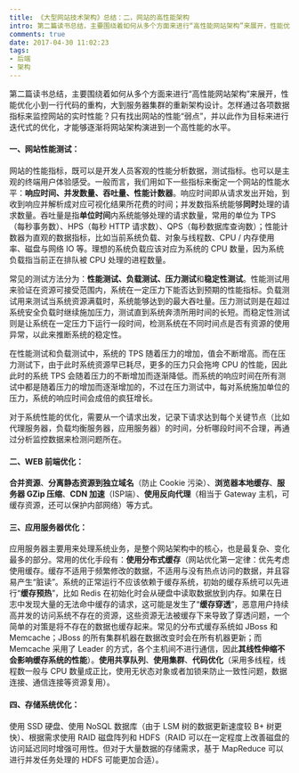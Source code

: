 ```yaml
---
title: 《大型网站技术架构》总结：二，网站的高性能架构
intro: 第二篇读书总结，主要围绕着如何从多个方面来进行“高性能网站架构”来展开，性能优化小到一行代码的重构，大到服务器集群的重新架构设计。怎样通过各项数据指标来监控网站的实时性能？只有找出网站的性能“弱点”，并以此作为目标来进行迭代式的优化，才能够逐渐将网站架构演进到一个高性能的水平。
comments: true
date: 2017-04-30 11:02:23
tags:
- 后端
- 架构
---
```



第二篇读书总结，主要围绕着如何从多个方面来进行“高性能网站架构”来展开，性能优化小到一行代码的重构，大到服务器集群的重新架构设计。怎样通过各项数据指标来监控网站的实时性能？只有找出网站的性能“弱点”，并以此作为目标来进行迭代式的优化，才能够逐渐将网站架构演进到一个高性能的水平。

#### 一、网站性能测试：

网站的性能指标，既可以是开发人员客观的性能分析数据，测试指标。也可以是主观的终端用户体验感受。一般而言，我们用如下一些指标来衡定一个网站的性能水平：**响应时间、并发数量、吞吐量、性能计数器**。响应时间即从请求发出开始，到收到响应并解析成对应可视化结果所花费的时间；并发数指系统能够**同时**处理的请求数量。吞吐量是指**单位时间**内系统能够处理的请求数量，常用的单位为 TPS（每秒事务数）、HPS（每秒 HTTP 请求数）、QPS（每秒数据库查询数）；性能计数器为直观的数据指标，比如当前系统负载、对象与线程数、CPU / 内存使用率、磁盘与网络 IO 等。理想的系统负载应该对应为系统的 CPU 数量，因为系统负载指当前正在排队被 CPU 处理的进程数量。

常见的测试方法分为：**性能测试、负载测试、压力测试**和**稳定性测试**。性能测试用来验证在资源可接受范围内，系统在一定压力下能否达到预期的性能指标。负载测试用来测试当系统资源满载时，系统能够达到的最大吞吐量。压力测试则是在超过系统安全负载时继续施加压力，测试直到系统奔溃所用时间的长短。而稳定性测试则是让系统在一定压力下运行一段时间，检测系统在不同时间点是否有资源的使用异常，以此来推断系统的稳定性。

在性能测试和负载测试中，系统的 TPS 随着压力的增加，值会不断增高。而在压力测试下，由于此时系统资源早已耗尽，更多的压力只会拖垮 CPU 的性能，因此此时的系统 TPS 会随着压力的不断增加而逐渐降低。而系统的响应时间在所有测试中都是随着压力的增加而逐渐增加的，不过在压力测试中，每对系统施加单位的压力，系统的响应时间会成倍的疯狂增长。

对于系统性能的优化，需要从一个请求出发，记录下请求达到每个关键节点（比如代理服务器，负载均衡服务器，应用服务器）的时间，分析哪段时间不合理，再通过分析监控数据来检测问题所在。

#### 二、WEB 前端优化：

**合并资源**、**分离静态资源到独立域名**（防止 Cookie 污染）、**浏览器本地缓存**、**服务器 GZip 压缩**、**CDN 加速**（ISP端）、**使用反向代理**（相当于 Gateway 主机，可缓存资源，还可以保护内部网络）等方式。

#### 三、应用服务器优化：

应用服务器主要用来处理系统业务，是整个网站架构中的核心，也是最复杂、变化最多的部分。常用的优化手段有：**使用分布式缓存**（网站优化第一定律：优先考虑使用缓存。缓存不适用于频繁修改的数据，不适用与没有热点访问的数据，并且容易产生“脏读”。系统的正常运行不应该依赖于缓存系统，初始的缓存系统可以先进行“**缓存预热**”，比如 Redis 在初始化时会从硬盘中读取数据放到内存。如果在日志中发现大量的无法命中缓存的请求，这可能是发生了“**缓存穿透**”，恶意用户持续高并发的访问系统不存在的资源，这些资源无法被缓存下来导致了穿透问题，一个简单的对策是将不存在的数据也缓存起来。常见的分布式缓存系统如 JBoss 和 Memcache；JBoss 的所有集群机器在数据改变时会在所有机器更新；而 Memcache 采用了 Leader 的方式，各个主机间不进行通信，因此**其线性伸缩不会影响缓存系统的性能**）。**使用共享队列**、**使用集群**、**代码优化**（采用多线程，线程数一般与 CPU 数量成正比，使用无状态对象或者加锁来防止一致性问题，数据连接、通信连接等资源复用）。

#### 四、存储系统优化：

使用 SSD 硬盘、使用 NoSQL 数据库（由于 LSM 树的数据更新速度较 B+ 树更快）、根据需求使用 RAID 磁盘阵列和 HDFS（RAID 可以在一定程度上改善磁盘的访问延迟同时增强可用性。但对于大量数据的存储需求，基于 MapReduce 可以进行并发任务处理的 HDFS 可能更加合适）。
